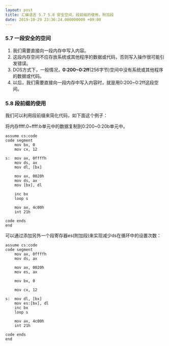 ```yaml
---
layout: post
title: 汇编语言 5.7 5.8 安全空间，段前缀的使用，附加段
date: 2019-10-29 23:36:24.000000000 +09:00
---
```


### 5.7 一段安全的空间

1. 我们需要直接向一段内存中写入内容。
2. 这段内存空间不应存放系统或其他程序的数据或代码，否则写入操作很可能引发错误。
3. DOS方式下，一般情况，**0:200~0:2ff**(256字节)空间中没有系统或其他程序的数据或代码。
4. 以后，我们需要直接向一段内存中写入内容时，就是用0:200~0:2ff这段空间。

### 5.8 段前缀的使用

我们可以利用段前缀来简化代码，如下面这个例子：

将内存ffff:0~ffff:b单元中的数据复制到0:200~0:20b单元中。

```x86asm
assume cs:code
code segment
    mov bx, 0
    mov cx, 12

s:  mov ax, 0ffffh
    mov ds, ax
    mov dl, [bx]

    mov ax, 0020h
    mov ds, ax
    mov [bx], dl

    inc bx
    loop s

    mov ax, 4c00h
    int 21h

code ends
end
```

可以通过添加另外一个段寄存器es(附加段)来实现减少ds在循环中的设置次数：

```x86asm
assume cs:code
code segment
    mov ax, 0ffffh
    mov ds, ax

    mov ax, 0020h
    mov es, ax

    mov bx, 0

    mov cx, 12

s:  mov dl, [bx]
    mov es:[bx], dl
    inc bx
    loop s

    mov ax, 4c00h
    int 21h

code ends
end
```
